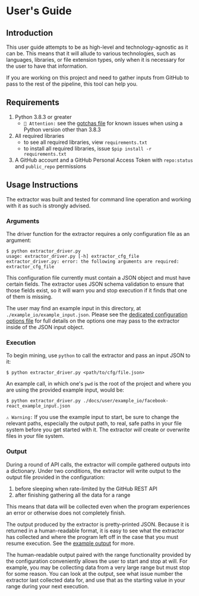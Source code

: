 # User's Guide
## Introduction
This user guide attempts to be as high-level and technology-agnostic as it can be. This means that it will allude to various technologies, such as languages, libraries, or file extension types, only when it is necessary for the user to have that information.

If you are working on this project and need to gather inputs from GitHub to pass to the rest of the pipeline, this tool can help you.


## Requirements
1. Python 3.8.3 or greater
    - `🚩 Attention:` see the [gotchas file](./gotchas.md) for known issues when using a Python version other than 3.8.3
2. All required libraries
    - to see all required libraries, view `requirements.txt`
    - to install all required libraries, issue `$pip install -r requirements.txt`
3. A GitHub account and a GitHub Personal Access Token with `repo:status` and `public_repo` permissions


## Usage Instructions
The extractor was built and tested for command line operation and working with it as such is strongly advised.

### Arguments
The driver function for the extractor requires a only configuration file as an argument:

```
$ python extractor_driver.py
usage: extractor_driver.py [-h] extractor_cfg_file
extractor_driver.py: error: the following arguments are required: extractor_cfg_file
```

This configuration file currently must contain a JSON object and must have certain fields. The extractor uses JSON schema validation to ensure that those fields exist, so it will warn you and stop execution if it finds that one of them is missing.

The user may find an example input in this directory, at `./example_io/example_input.json`. Please see the [dedicated configuration options file](./configuration_opts.md) for full details on the options one may pass to the extractor inside of the JSON input object.

### Execution
To begin mining, use `python` to call the extractor and pass an input JSON to it:

```
$ python extractor_driver.py <path/to/cfg/file.json>
```
An example call, in which one's `pwd` is the root of the project and where you are using the provided example input, would be:

```
$ python extractor_driver.py ./docs/user/example_io/facebook-react_example_input.json
```

`⚠️ Warning:` If you use the example input to start, be sure to change the relevant paths, especially the output path, to real, safe paths in your file system before you get started with it. The extractor *will* create or overwrite files in your file system.

### Output
During a round of API calls, the extractor will compile gathered outputs into a dictionary. Under two conditions, the
extractor will write output to the output file provided in the configuration:

1. before sleeping when rate-limited by the GitHub REST API
2. after finishing gathering all the data for a range

This means that data will be collected even when the program experiences an error or otherwise does not completely finish.

The output produced by the extractor is pretty-printed JSON. Because it is returned in a human-readable format, it is
easy to see what the extractor has collected and where the program left off in the case that you must resume execution. See the [example output](./example_io/example_output.json) for more.

The human-readable output paired with the range functionality provided by the configuration conveniently allows the user to start and stop at will. For example, you may be collecting data from a very large range but must stop for some reason. You can look at the output, see what issue number the extractor last collected data for, and use that as the starting value in your range during your next execution.
